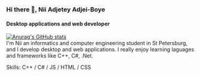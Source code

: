 ### Hi there 👋, Nii Adjetey Adjei-Boye
#### Desktop applications and web developer
[![Anurag's GitHub stats](https://github-readme-stats.vercel.app/api?username=Nii-web)](https://github.com/anuraghazra/github-readme-stats)
<br/>
I'm Nii an informatics and computer engineering student in St Petersburg, and I develop desktop and web applications. I really enjoy learning laguages and frameworks like C++, C#, .Net. 

Skills: C++ / C# / JS / HTML / CSS
